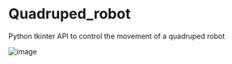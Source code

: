 # Quadruped_robot
Python tkinter API to control the movement of a quadruped robot

![image](https://github.com/Lapricode/Quadruped_robot/assets/91993549/bf5ab3f8-efc1-4f76-9d25-bdbc8bdbf658)
